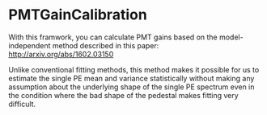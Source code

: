 # PMTGainCalibration

With this framwork, you can calculate PMT gains based on the model-independent method described in this paper: http://arxiv.org/abs/1602.03150

Unlike conventional fitting  methods, this method makes it possible for us to estimate the single PE mean and variance statistically without making any assumption about the underlying shape of the single PE spectrum even in the condition where the bad shape of the pedestal makes fitting very difficult.
